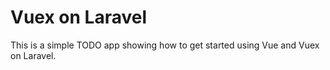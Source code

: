# Vuex on Laravel

This is a simple TODO app showing how to get started using Vue and Vuex on Laravel.

